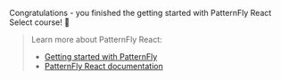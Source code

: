 Congratulations - you finished the getting started with PatternFly React Select course! 🥳

> Learn more about PatternFly React:
>
> - [Getting started with PatternFly](https://www.patternfly.org/v4/get-started/developers)
> - [PatternFly React documentation](https://www.patternfly.org/v4/documentation/react/components/table/)
